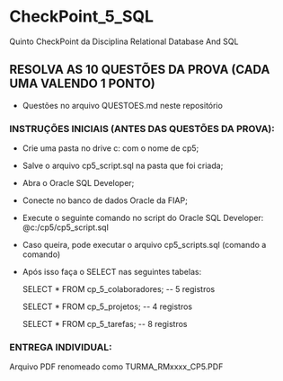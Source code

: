 # CheckPoint_5_SQL
Quinto CheckPoint da Disciplina Relational Database And SQL

## RESOLVA AS 10 QUESTÕES DA PROVA (CADA UMA VALENDO 1 PONTO)
- Questões no arquivo QUESTOES.md neste repositório

### INSTRUÇÕES INICIAIS (ANTES DAS QUESTÕES DA PROVA): 
- Crie uma pasta no drive c: com o nome de cp5; 
- Salve o arquivo cp5_script.sql na pasta que foi criada; 
- Abra o Oracle SQL Developer; 
- Conecte no banco de dados Oracle da FIAP; 
- Execute o seguinte comando no script do Oracle SQL Developer: @c:/cp5/cp5_script.sql 
- Caso queira, pode executar o arquivo cp5_scripts.sql (comando a comando) 
- Após isso faça o SELECT nas seguintes tabelas:

  SELECT * FROM cp_5_colaboradores; -- 5 registros 

  SELECT * FROM cp_5_projetos; -- 4 registros   

  SELECT * FROM cp_5_tarefas; -- 8 registros

### ENTREGA INDIVIDUAL:  
Arquivo PDF renomeado como TURMA_RMxxxx_CP5.PDF 
